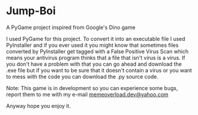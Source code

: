 # Jump-Boi
A PyGame project inspired from Google's Dino game

I used PyGame for this project. To convert it into an executable file I used PyInstaller and if you ever used it you might know that sometimes files converted by PyInstaller get tagged with a False Positive Virus Scan which means your antivirus program thinks that a file that isn't virus is a virus. If you don't have a problem with that you can go ahead and download the .exe file but if you want to be sure that it doesn't contain a virus or you want to mess with the code you can download the .py source code.

Note: This game is in development so you can experience some bugs, report them to me with my e-mail memeoverload.dev@yahoo.com

Anyway hope you enjoy it.
